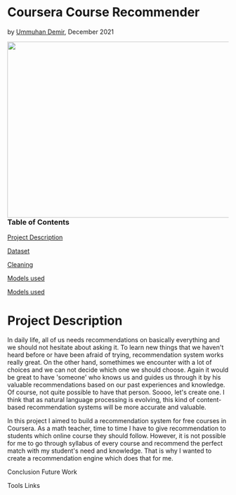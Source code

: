 # Coursera Course Recommender
by [Ummuhan Demir](https://github.com/UmmuDem), December 2021

<a href="url"><img src="https://user-images.githubusercontent.com/55329025/145736875-983db9b4-82c7-4cc7-ba88-f9b171a66774.jpeg" align="left" height="400" width="800" ></a>


### Table of Contents  
[Project Description](#project-description)

[Dataset](#dataset)

[Cleaning](#cleaning)

[Models used](#models-used)

[Models used](#models-used)


# Project Description

In daily life, all of us needs recommendations on basically everything and we should not hesitate about asking it. To learn new things that we haven't heard before or have been afraid of trying, recommendation system works really great. On the other hand, somethimes we encounter with a lot of choices and we can not decide which one we should choose. Again it would be great to have 'someone' who knows us and guides us through it by his valuable recommendations based on our past experiences and knowledge. Of course, not quite possible to have that person. Soooo, let's create one. I think that as natural language processing is evolving, this kind of content-based recommendation systems will be more accurate and valuable. 

In this project I aimed to build a recommendation system for free courses in Coursera. As a math teacher, time to time I have to give recommendation to students which online course they should follow. However, it is not possible for me to go through syllabus of every course and recommend the perfect match with my student's need and knowledge. That is why I wanted to create a recommendation engine which does that for me. 




Conclusion
Future Work

Tools
Links
